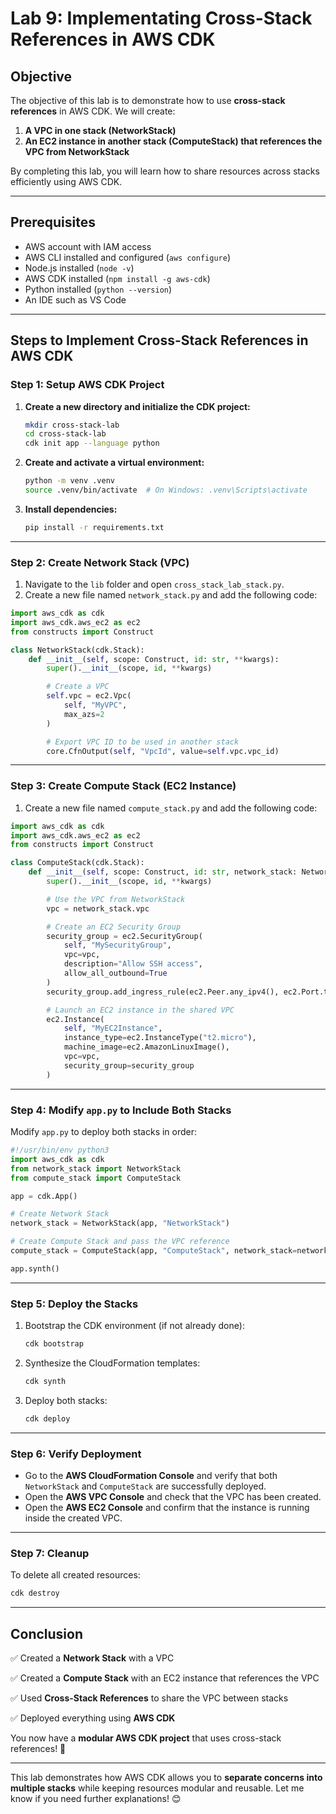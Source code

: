 # **Lab 9: Implementating Cross-Stack References in AWS CDK**

## **Objective**
The objective of this lab is to demonstrate how to use **cross-stack references** in AWS CDK. We will create:  
1. **A VPC in one stack (NetworkStack)**  
2. **An EC2 instance in another stack (ComputeStack) that references the VPC from NetworkStack**  

By completing this lab, you will learn how to share resources across stacks efficiently using AWS CDK.

---

## **Prerequisites**
- AWS account with IAM access  
- AWS CLI installed and configured (`aws configure`)  
- Node.js installed (`node -v`)  
- AWS CDK installed (`npm install -g aws-cdk`)  
- Python installed (`python --version`)  
- An IDE such as VS Code  

---

## **Steps to Implement Cross-Stack References in AWS CDK**

### **Step 1: Setup AWS CDK Project**
1. **Create a new directory and initialize the CDK project:**
   ```sh
   mkdir cross-stack-lab
   cd cross-stack-lab
   cdk init app --language python
   ```
2. **Create and activate a virtual environment:**
   ```sh
   python -m venv .venv
   source .venv/bin/activate  # On Windows: .venv\Scripts\activate
   ```
3. **Install dependencies:**
   ```sh
   pip install -r requirements.txt
   ```

---

### **Step 2: Create Network Stack (VPC)**
1. Navigate to the `lib` folder and open `cross_stack_lab_stack.py`.  
2. Create a new file named `network_stack.py` and add the following code:  

```python
import aws_cdk as cdk
import aws_cdk.aws_ec2 as ec2
from constructs import Construct

class NetworkStack(cdk.Stack):
    def __init__(self, scope: Construct, id: str, **kwargs):
        super().__init__(scope, id, **kwargs)

        # Create a VPC
        self.vpc = ec2.Vpc(
            self, "MyVPC",
            max_azs=2
        )

        # Export VPC ID to be used in another stack
        core.CfnOutput(self, "VpcId", value=self.vpc.vpc_id)
```

---

### **Step 3: Create Compute Stack (EC2 Instance)**
1. Create a new file named `compute_stack.py` and add the following code:

```python
import aws_cdk as cdk
import aws_cdk.aws_ec2 as ec2
from constructs import Construct

class ComputeStack(cdk.Stack):
    def __init__(self, scope: Construct, id: str, network_stack: NetworkStack, **kwargs):
        super().__init__(scope, id, **kwargs)

        # Use the VPC from NetworkStack
        vpc = network_stack.vpc

        # Create an EC2 Security Group
        security_group = ec2.SecurityGroup(
            self, "MySecurityGroup",
            vpc=vpc,
            description="Allow SSH access",
            allow_all_outbound=True
        )
        security_group.add_ingress_rule(ec2.Peer.any_ipv4(), ec2.Port.tcp(22), "Allow SSH access")

        # Launch an EC2 instance in the shared VPC
        ec2.Instance(
            self, "MyEC2Instance",
            instance_type=ec2.InstanceType("t2.micro"),
            machine_image=ec2.AmazonLinuxImage(),
            vpc=vpc,
            security_group=security_group
        )
```

---

### **Step 4: Modify `app.py` to Include Both Stacks**
Modify `app.py` to deploy both stacks in order:

```python
#!/usr/bin/env python3
import aws_cdk as cdk
from network_stack import NetworkStack
from compute_stack import ComputeStack

app = cdk.App()

# Create Network Stack
network_stack = NetworkStack(app, "NetworkStack")

# Create Compute Stack and pass the VPC reference
compute_stack = ComputeStack(app, "ComputeStack", network_stack=network_stack)

app.synth()
```

---

### **Step 5: Deploy the Stacks**
1. Bootstrap the CDK environment (if not already done):
   ```sh
   cdk bootstrap
   ```
2. Synthesize the CloudFormation templates:
   ```sh
   cdk synth
   ```
3. Deploy both stacks:
   ```sh
   cdk deploy
   ```

---

### **Step 6: Verify Deployment**
- Go to the **AWS CloudFormation Console** and verify that both `NetworkStack` and `ComputeStack` are successfully deployed.  
- Open the **AWS VPC Console** and check that the VPC has been created.  
- Open the **AWS EC2 Console** and confirm that the instance is running inside the created VPC.  

---

### **Step 7: Cleanup**
To delete all created resources:
```sh
cdk destroy
```

---

## **Conclusion**
✅ Created a **Network Stack** with a VPC  

✅ Created a **Compute Stack** with an EC2 instance that references the VPC  

✅ Used **Cross-Stack References** to share the VPC between stacks  

✅ Deployed everything using **AWS CDK**  

You now have a **modular AWS CDK project** that uses cross-stack references! 🚀  

---

This lab demonstrates how AWS CDK allows you to **separate concerns into multiple stacks** while keeping resources modular and reusable. Let me know if you need further explanations! 😊
